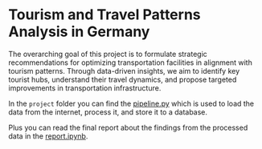 # Tourism and Travel Patterns Analysis in Germany

The overarching goal of this project is to formulate strategic recommendations for optimizing transportation facilities in alignment with tourism patterns. Through data-driven insights, we aim to identify key tourist hubs, understand their travel dynamics, and propose targeted improvements in transportation infrastructure.

In the `project` folder you can find the [pipeline.py](https://github.com/mudassirahmad/MADE/blob/main/project/pipeline.py) which is used to load the data from the internet, process it, and store it to a database. <be>

Plus you can read the final report about the findings from the processed data in the [report.ipynb](https://github.com/mudassirahmad/MADE/blob/main/project/report.ipynb).
